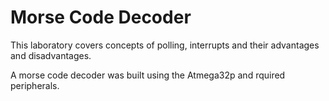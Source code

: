 
# Morse Code Decoder

This laboratory covers concepts of polling, interrupts and their advantages and disadvantages.

A morse code decoder was built using the Atmega32p and rquired peripherals.
